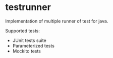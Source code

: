 # testrunner
Implementation of multiple runner of test for java.

Supported tests:
* JUnit tests suite
* Parameterized tests
* Mockito tests
